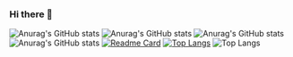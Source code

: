 ### Hi there 👋
![Anurag's GitHub stats](https://github-readme-stats.vercel.app/api?username=kwaksh2319&show_icons=false&theme=radical)
![Anurag's GitHub stats](https://github-readme-stats.vercel.app/api?username=kwaksh2319&hide=contribs,prs)
![Anurag's GitHub stats](https://github-readme-stats.vercel.app/api?username=kwaksh2319&show_icons=true)
![Anurag's GitHub stats](https://github-readme-stats.vercel.app/api?username=kwaksh2319&show_icons=true&theme=radical)
[![Readme Card](https://github-readme-stats.vercel.app/api/pin/?username=kwaksh2319&repo=WebDemoBackEnd)]([https://github.com/kwaksh2319/WebDemoBackEnd])
[![Top Langs](https://github-readme-stats.vercel.app/api/top-langs/?username=kwaksh2319&layout=donut-vertical)](https://github.com/kwaksh2319/WebDemoBackEnd)
![Top Langs](https://github-readme-stats.vercel.app/api/top-langs/?username=kwaksh2319&hide=javascript,html)

<!--
**kwaksh2319/kwaksh2319** is a ✨ _special_ ✨ repository because its `README.md` (this file) appears on your GitHub profile.

Here are some ideas to get you started:

- 🔭 I’m currently working on ...
- 🌱 I’m currently learning ...
- 👯 I’m looking to collaborate on ...
- 🤔 I’m looking for help with ...
- 💬 Ask me about ...
- 📫 How to reach me: ...
- 😄 Pronouns: ...
- ⚡ Fun fact: ...
-->
